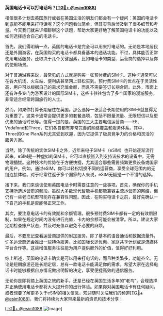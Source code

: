 **英国电话卡可以打电话吗？[[TG💪+ @esim1088](https://t.me/s/esim1088)]**

相信很多计划去英国旅行或者在英国生活的朋友们都会有一个疑问：英国的电话卡到底能不能用来打电话呢？这个问题看似简单，但其实背后涉及到了很多细节和考量。今天我们就来详细聊聊这个话题，帮助大家更好地了解英国电话卡的功能以及如何选择适合自己的电话卡。

首先，我们得明确一点，英国的电话卡是完全可以用来打电话的。无论是本地居民还是外国游客，在英国购买的电话卡都具备基本的通话功能。不过，具体能否正常使用电话服务，还取决于几个关键因素，比如电话卡的类型、运营商的选择以及你的使用场景。

对于普通游客来说，最常见的方式就是购买一张预付费的SIM卡。这种卡通常可以在各大机场、火车站、便利店甚至网上轻松买到。预付费SIM卡的优点在于灵活性高，用户可以根据自己的需求充值金额，而且不需要签订长期合同。此外，市面上还有许多专门为游客设计的国际SIM卡，这些卡往往包含了多个国家的漫游服务，非常适合经常跨国旅行的人士。

然而，如果你打算长期居住在英国，那么选择一张适合长期使用的SIM卡就显得尤为重要了。这类卡通常会提供更多的套餐选项，包括不限量流量、无限短信以及更优惠的通话时长等。值得一提的是，英国的三大主要电信运营商——EE、Vodafone和Three，它们各自都有非常完善的网络覆盖和服务体系。其中，Three的One Plan系列尤其受到欢迎，因为它提供了极具竞争力的价格和灵活的服务方案。

当然，除了传统的实体SIM卡之外，近年来电子SIM卡（eSIM）也开始逐渐流行起来。eSIM是一种虚拟的SIM卡，它可以直接嵌入到支持该技术的设备中，无需物理插拔。这种技术的优势在于方便快捷，尤其适合那些需要频繁更换设备或国家的用户。例如，通过eSIM，你可以轻松切换不同的运营商，享受全球范围内的无缝连接体验。对于经常往返于多个国家的人来说，eSIM无疑是一个不错的选择。

接下来，我们来谈谈使用英国电话卡时需要注意的一些事项。首先，确保你的手机支持所选运营商的频段。虽然大多数现代智能手机都能兼容主流运营商的网络，但仍有一些老旧机型可能存在兼容性问题。因此，在购买电话卡之前，最好先确认一下自己的手机是否能够正常工作。

其次，要注意电话卡的有效期和余额管理。很多预付费SIM卡都有一定的有效期限制，如果在规定时间内没有进行充值，卡内的余额可能会被清零。所以，建议大家定期检查账户状态，并及时充值以避免不必要的麻烦。

最后，不要忘记查看运营商提供的附加服务。除了基本的语音通话和数据流量外，许多运营商还会推出一些特色服务，比如国际长途优惠、家庭共享计划或是流媒体平台合作等。这些增值服务往往能为用户提供额外的价值，值得好好利用。

综上所述，英国的电话卡确实是可以用来打电话的，而且种类繁多，功能齐全。无论是短期旅游还是长期定居，总有一款电话卡能满足你的需求。希望大家在选择电话卡时能够根据自身情况做出明智的决定，享受便捷高效的通信服务。

无论你是即将踏上英国之旅的新手，还是已经在英国生活多年的“老鸟”，合理选择并正确使用电话卡都将大大提升你的出行体验。如果你对英国电话卡有任何疑问，或者想要了解更多关于eSIM的相关信息，欢迎随时关注我们的频道[[TG💪+ @esim1088](https://t.me/s/esim1088)]，我们将持续为大家带来最新的资讯和技术分享！

[[TG💪+ @esim1088](https://t.me/s/esim1088) ![Image](https://i.postimg.cc/4NQfJmqS/Snipaste-2025-05-13-00-14-12.png)]